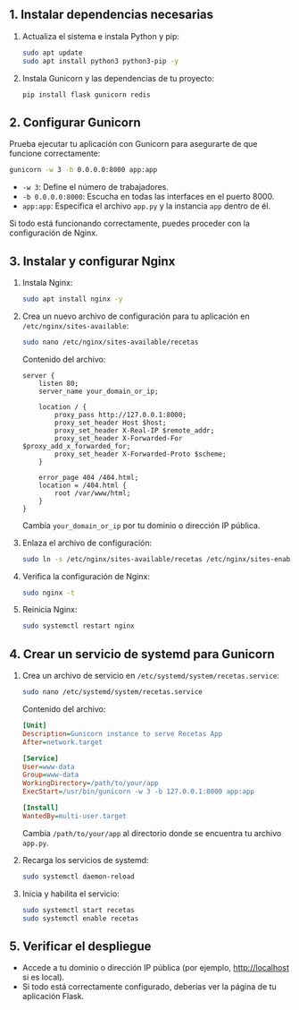 ## 1. Instalar dependencias necesarias

1. Actualiza el sistema e instala Python y pip:

   ```bash
   sudo apt update
   sudo apt install python3 python3-pip -y
   ```

2. Instala Gunicorn y las dependencias de tu proyecto:
   ```bash
   pip install flask gunicorn redis
   ```

## 2. Configurar Gunicorn

Prueba ejecutar tu aplicación con Gunicorn para asegurarte de que funcione correctamente:

```bash
gunicorn -w 3 -b 0.0.0.0:8000 app:app
```

- `-w 3`: Define el número de trabajadores.
- `-b 0.0.0.0:8000`: Escucha en todas las interfaces en el puerto 8000.
- `app:app`: Especifica el archivo `app.py` y la instancia `app` dentro de él.

Si todo está funcionando correctamente, puedes proceder con la configuración de Nginx.

## 3. Instalar y configurar Nginx

1. Instala Nginx:

   ```bash
   sudo apt install nginx -y
   ```

2. Crea un nuevo archivo de configuración para tu aplicación en `/etc/nginx/sites-available`:

   ```bash
   sudo nano /etc/nginx/sites-available/recetas
   ```

   Contenido del archivo:

   ```nginx
   server {
       listen 80;
       server_name your_domain_or_ip;

       location / {
           proxy_pass http://127.0.0.1:8000;
           proxy_set_header Host $host;
           proxy_set_header X-Real-IP $remote_addr;
           proxy_set_header X-Forwarded-For $proxy_add_x_forwarded_for;
           proxy_set_header X-Forwarded-Proto $scheme;
       }

       error_page 404 /404.html;
       location = /404.html {
           root /var/www/html;
       }
   }
   ```

   Cambia `your_domain_or_ip` por tu dominio o dirección IP pública.

3. Enlaza el archivo de configuración:

   ```bash
   sudo ln -s /etc/nginx/sites-available/recetas /etc/nginx/sites-enabled/
   ```

4. Verifica la configuración de Nginx:

   ```bash
   sudo nginx -t
   ```

5. Reinicia Nginx:
   ```bash
   sudo systemctl restart nginx
   ```

## 4. Crear un servicio de systemd para Gunicorn

1. Crea un archivo de servicio en `/etc/systemd/system/recetas.service`:

   ```bash
   sudo nano /etc/systemd/system/recetas.service
   ```

   Contenido del archivo:

   ```ini
   [Unit]
   Description=Gunicorn instance to serve Recetas App
   After=network.target

   [Service]
   User=www-data
   Group=www-data
   WorkingDirectory=/path/to/your/app
   ExecStart=/usr/bin/gunicorn -w 3 -b 127.0.0.1:8000 app:app

   [Install]
   WantedBy=multi-user.target
   ```

   Cambia `/path/to/your/app` al directorio donde se encuentra tu archivo `app.py`.

2. Recarga los servicios de systemd:

   ```bash
   sudo systemctl daemon-reload
   ```

3. Inicia y habilita el servicio:
   ```bash
   sudo systemctl start recetas
   sudo systemctl enable recetas
   ```

## 5. Verificar el despliegue

- Accede a tu dominio o dirección IP pública (por ejemplo, [http://localhost](http://localhost) si es local).
- Si todo está correctamente configurado, deberías ver la página de tu aplicación Flask.
